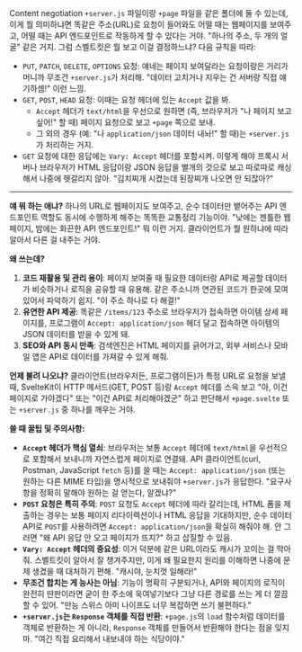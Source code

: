 Content negotiation
`+server.js` 파일이랑 `+page` 파일을 같은 폴더에 둘 수 있는데, 이게 뭘 의미하냐면 똑같은 주소(URL)로 요청이 들어와도 어떨 때는 웹페이지를 보여주고, 어떨 때는 API 엔드포인트로 작동하게 할 수 있다는 거야. "하나의 주소, 두 개의 얼굴" 같은 거지. 그럼 스벨트킷은 뭘 보고 이걸 결정하느냐? 다음 규칙을 따라:

*   `PUT`, `PATCH`, `DELETE`, `OPTIONS` 요청: 얘네는 페이지 보여달라는 요청이랑은 거리가 머니까 무조건 `+server.js`가 처리해. "데이터 고치거나 지우는 건 서버랑 직접 얘기하셈!" 이런 느낌.
*   `GET`, `POST`, `HEAD` 요청: 이때는 요청 헤더에 있는 `Accept` 값을 봐.
    *   `Accept` 헤더가 `text/html`을 우선으로 원하면 (즉, 브라우저가 "나 페이지 보고 싶어!" 할 때) 페이지 요청으로 보고 `+page` 쪽으로 보내.
    *   그 외의 경우 (예: "나 `application/json` 데이터 내놔!" 할 때)는 `+server.js`가 처리하는 거지.
*   `GET` 요청에 대한 응답에는 `Vary: Accept` 헤더를 포함시켜. 이렇게 해야 프록시 서버나 브라우저가 HTML 응답이랑 JSON 응답을 별개의 것으로 보고 따로따로 캐싱해서 나중에 헷갈리지 않아. "김치찌개 시켰는데 된장찌개 나오면 안 되잖아?"

---

**얘 뭐 하는 애냐?**
하나의 URL로 웹페이지도 보여주고, 순수 데이터만 뱉어주는 API 엔드포인트 역할도 동시에 수행하게 해주는 똑똑한 교통정리 기능이야. "낮에는 젠틀한 웹페이지, 밤에는 화끈한 API 엔드포인트!" 뭐 이런 거지. 클라이언트가 뭘 원하냐에 따라 알아서 다른 걸 내주는 거야.

**왜 쓰는데?**
1.  **코드 재활용 및 관리 용이**: 페이지 보여줄 때 필요한 데이터랑 API로 제공할 데이터가 비슷하거나 로직을 공유할 때 유용해. 같은 주소니까 연관된 코드가 한곳에 모여있어서 파악하기 쉽지. "이 주소 하나로 다 해결!"
2.  **유연한 API 제공**: 똑같은 `/items/123` 주소로 브라우저가 접속하면 아이템 상세 페이지를, 프로그램이 `Accept: application/json` 헤더 달고 접속하면 아이템의 JSON 데이터를 받을 수 있게 돼.
3.  **SEO와 API 동시 만족**: 검색엔진은 HTML 페이지를 긁어가고, 외부 서비스나 모바일 앱은 API로 데이터를 가져갈 수 있게 해줘.

**언제 불려 나오냐?**
클라이언트(브라우저든, 프로그램이든)가 특정 URL로 요청을 보낼 때, SvelteKit이 HTTP 메서드(GET, POST 등)랑 `Accept` 헤더를 스윽 보고 "아, 이건 페이지로 가야겠다" 또는 "이건 API로 처리해야겠군" 하고 판단해서 `+page.svelte` 또는 `+server.js` 중 하나를 깨우는 거야.

**쓸 때 꿀팁 및 주의사항:**
*   **`Accept` 헤더가 핵심 열쇠**: 브라우저는 보통 `Accept` 헤더에 `text/html`을 우선적으로 포함해서 보내니까 자연스럽게 페이지로 연결돼. API 클라이언트(curl, Postman, JavaScript `fetch` 등)를 쓸 때는 `Accept: application/json` (또는 원하는 다른 MIME 타입)을 명시적으로 보내줘야 `+server.js`가 응답한다. "요구사항을 정확히 말해야 원하는 걸 얻는다, 알겠냐?"
*   **`POST` 요청은 특히 주의**: `POST` 요청도 `Accept` 헤더에 따라 갈리는데, HTML 폼을 제출하는 경우는 보통 페이지 리다이렉션이나 HTML 응답을 기대하지만, 순수 데이터 API로 `POST`를 사용하려면 `Accept: application/json`을 확실히 해줘야 해. 안 그러면 "왜 API 응답 안 오고 페이지가 뜨지?" 하고 삽질할 수 있음.
*   **`Vary: Accept` 헤더의 중요성**: 이거 덕분에 같은 URL이라도 캐시가 꼬이는 걸 막아줘. 스벨트킷이 알아서 잘 챙겨주지만, 이게 왜 필요한지 원리를 이해하면 나중에 문제 생겼을 때 대처하기 편해. "캐시야, 눈치껏 일해라!"
*   **무조건 합치는 게 능사는 아님**: 기능이 명확히 구분되거나, API와 페이지의 로직이 완전히 딴판이라면 굳이 한 주소에 욱여넣기보다 그냥 다른 경로를 쓰는 게 더 깔끔할 수 있어. "만능 스위스 아미 나이프도 너무 복잡하면 쓰기 불편하다."
*   **`+server.js`는 `Response` 객체를 직접 반환**: `+page.js`의 `load` 함수처럼 데이터를 객체로 반환하는 게 아니라, `Response` 객체를 만들어서 반환해야 한다는 점을 잊지 마. "여긴 직접 요리해서 내보내야 하는 식당이야."